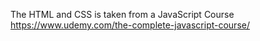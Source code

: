 The HTML and CSS is taken from a JavaScript Course https://www.udemy.com/the-complete-javascript-course/
